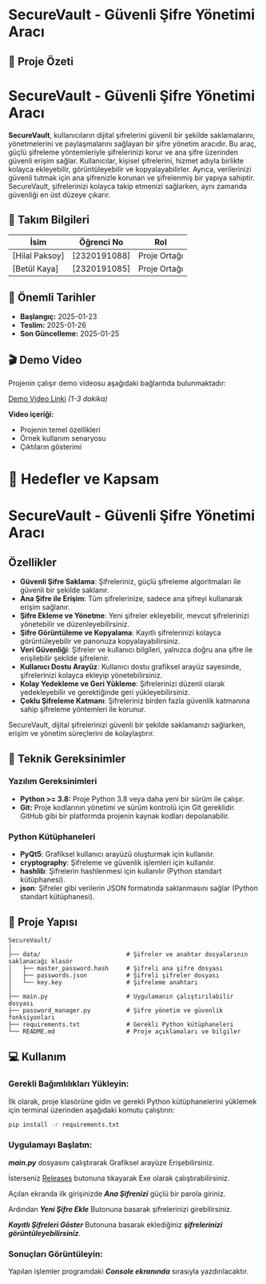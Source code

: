 # SecureVault - Güvenli Şifre Yönetimi Aracı

## 🎯 Proje Özeti

# SecureVault - Güvenli Şifre Yönetimi Aracı

**SecureVault**, kullanıcıların dijital şifrelerini güvenli bir şekilde saklamalarını, yönetmelerini ve paylaşmalarını sağlayan bir şifre yönetim aracıdır. Bu araç, güçlü şifreleme yöntemleriyle şifrelerinizi korur ve ana şifre üzerinden güvenli erişim sağlar. Kullanıcılar, kişisel şifrelerini, hizmet adıyla birlikte kolayca ekleyebilir, görüntüleyebilir ve kopyalayabilirler. Ayrıca, verilerinizi güvenli tutmak için ana şifrenizle korunan ve şifrelenmiş bir yapıya sahiptir. SecureVault, şifrelerinizi kolayca takip etmenizi sağlarken, aynı zamanda güvenliği en üst düzeye çıkarır.

## 👥 Takım Bilgileri

| İsim           | Öğrenci No | Rol          |
| -------------- | ---------- | ------------ |
| [Hilal Paksoy] | [2320191088]         | Proje Ortağı |
| [Betül Kaya]   | [2320191085]         | Proje Ortağı |

## 📅 Önemli Tarihler

- **Başlangıç:** 2025-01-23
- **Teslim:** 2025-01-26
- **Son Güncelleme:** 2025-01-25

## 🎬 Demo Video

Projenin çalışır demo videosu aşağıdaki bağlantıda bulunmaktadır:

[Demo Video Linki](#) _(1-3 dakika)_

**Video içeriği:**

- Projenin temel özellikleri
- Örnek kullanım senaryosu
- Çıktıların gösterimi

# 🎯 Hedefler ve Kapsam

# SecureVault - Güvenli Şifre Yönetimi Aracı

## Özellikler

- **Güvenli Şifre Saklama**: Şifreleriniz, güçlü şifreleme algoritmaları ile güvenli bir şekilde saklanır.
- **Ana Şifre ile Erişim**: Tüm şifrelerinize, sadece ana şifreyi kullanarak erişim sağlanır.
- **Şifre Ekleme ve Yönetme**: Yeni şifreler ekleyebilir, mevcut şifrelerinizi yönetebilir ve düzenleyebilirsiniz.
- **Şifre Görüntüleme ve Kopyalama**: Kayıtlı şifrelerinizi kolayca görüntüleyebilir ve panonuza kopyalayabilirsiniz.
- **Veri Güvenliği**: Şifreler ve kullanıcı bilgileri, yalnızca doğru ana şifre ile erişilebilir şekilde şifrelenir.
- **Kullanıcı Dostu Arayüz**: Kullanıcı dostu grafiksel arayüz sayesinde, şifrelerinizi kolayca ekleyip yönetebilirsiniz.
- **Kolay Yedekleme ve Geri Yükleme**: Şifrelerinizi düzenli olarak yedekleyebilir ve gerektiğinde geri yükleyebilirsiniz.
- **Çoklu Şifreleme Katmanı**: Şifreleriniz birden fazla güvenlik katmanına sahip şifreleme yöntemleri ile korunur.

SecureVault, dijital şifrelerinizi güvenli bir şekilde saklamanızı sağlarken, erişim ve yönetim süreçlerini de kolaylaştırır.

## 🔧 Teknik Gereksinimler

### Yazılım Gereksinimleri

- **Python >= 3.8:** Proje Python 3.8 veya daha yeni bir sürüm ile çalışır.
- **Git:** Proje kodlarının yönetimi ve sürüm kontrolü için Git gereklidir. GitHub gibi bir platformda projenin kaynak kodları depolanabilir.

### Python Kütüphaneleri

- **PyQt5**: Grafiksel kullanıcı arayüzü oluşturmak için kullanılır.
- **cryptography**: Şifreleme ve güvenlik işlemleri için kullanılır.
- **hashlib**: Şifrelerin hashlenmesi için kullanılır (Python standart kütüphanesi).
- **json**: Şifreler gibi verilerin JSON formatında saklanmasını sağlar (Python standart kütüphanesi).

## 📂 Proje Yapısı

```plaintext
SecureVault/
│
├── data/                        # Şifreler ve anahtar dosyalarının saklanacağı klasör
│   ├── master_password.hash     # Şifreli ana şifre dosyası
│   ├── passwords.json           # Şifreli şifreler dosyası
│   └── key.key                  # Şifreleme anahtarı
│
├── main.py                      # Uygulamanın çalıştırılabilir dosyası
├── password_manager.py          # Şifre yönetim ve güvenlik fonksiyonları
├── requirements.txt             # Gerekli Python kütüphaneleri
└── README.md                    # Proje açıklamaları ve bilgiler

```

## 💻 Kullanım

### Gerekli Bağımlılıkları Yükleyin:

İlk olarak, proje klasörüne gidin ve gerekli Python kütüphanelerini yüklemek için terminal üzerinden aşağıdaki komutu çalıştırın:

```bash
pip install -r requirements.txt
```

### Uygulamayı Başlatın:

**_main.py_** dosyasını çalıştırarak Grafiksel arayüze Erişebilirsiniz.

İsterseniz [Releases](https://github.com/Betulkaya000/SecureVault/releases "Exe dosyasını indirebilirsiniz.") butonuna tıkayarak Exe olarak çalıştırabilirsiniz.

Açılan ekranda ilk girişinizde **_Ana Şifrenizi_** güçlü bir parola giriniz.

Ardından **_Yeni Şifre Ekle_** Butonuna basarak şifrelerinizi girebilirsiniz.

**_Kayıtlı Şifreleri Göster_** Butonuna basarak eklediğiniz **_şifrelerinizi görüntüleyebilirsiniz_**.

### Sonuçları Görüntüleyin:

Yapılan işlemler programdaki **_Console ekranında_** sırasıyla yazdırılacaktır.
